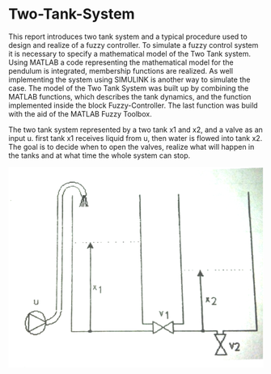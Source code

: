 Two-Tank-System
===============

This report introduces two tank system and a typical procedure used to design and realize of a fuzzy controller. To simulate a fuzzy control system it is necessary to specify a mathematical model of the Two Tank system. Using MATLAB a code representing the mathematical model for the pendulum is integrated, membership functions are realized. As well implementing the system using SIMULINK is another way to simulate the case. The model of the Two Tank System was built up by combining the MATLAB functions, which describes the tank dynamics, and the function implemented inside the block Fuzzy-Controller. The last function was build with the aid of the MATLAB Fuzzy Toolbox.

The two tank system represented by a two tank x1 and x2, and a valve as an input u. first tank x1 receives liquid from u, then water is flowed into tank x2. The goal is to decide when to open the valves, realize what will happen in the tanks and at what time the whole system can stop. 

![system](https://github.com/KifahDaher/Two-Tank-System/blob/master/two-tank%20system.png)
